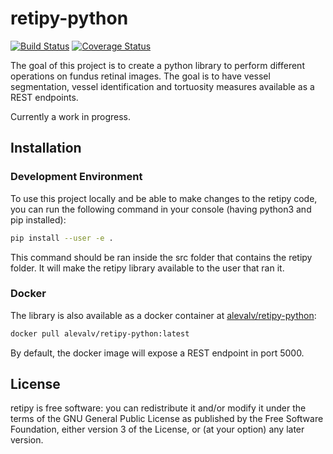 retipy-python
======
[![Build Status](https://travis-ci.org/alevalv/retipy-python.svg?branch=master)](https://travis-ci.org/alevalv/retipy-python)
[![Coverage Status](https://codecov.io/gh/alevalv/retipy-python/branch/master/graph/badge.svg)](https://codecov.io/gh/alevalv/retipy-python)

The goal of this project is to create a python library to perform different operations on fundus retinal images.
The goal is to have vessel segmentation, vessel identification and tortuosity measures available as a REST endpoints.

Currently a work in progress.

Installation
------------
### Development Environment
To use this project locally and be able to make changes to the retipy code, you can run the following command in
your console (having python3 and pip installed):

```bash
pip install --user -e .
```

This command should be ran inside the src folder that contains the retipy folder. It will make the retipy
library available to the user that ran it.
### Docker
The library is also available as a docker container at [alevalv/retipy-python](https://hub.docker.com/r/alevalv/retipy-python/):
```bash
docker pull alevalv/retipy-python:latest
```
By default, the docker image will expose a REST endpoint in port 5000.

License
-------
retipy is free software: you can redistribute it and/or modify
it under the terms of the GNU General Public License as published by
the Free Software Foundation, either version 3 of the License, or
(at your option) any later version.
